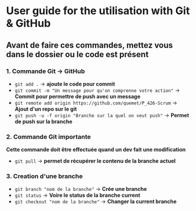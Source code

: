 User guide for the utilisation with Git & GitHub
======
## Avant de faire ces commandes, mettez vous dans le dossier ou le code est présent
### 1. Commande Git -> GitHub
   * `git add .` -> **ajoute le code pour commit**
   * `git commit -m "Un message pour qu'on comprenne votre action"` -> **Commit pour permettre de push avec un message**
   * `git remote add origin https://github.com/quemet/P_426-Scrum` -> **Ajout d'un repo sur le git**
   * `git push -u -f origin "Branche sur la quel on veut push"` -> **Permet de push sur la branche**
### 2. Commande Git importante
   **Cette commande doit être effectuée quand un dev fait une modification**
   * `git pull` -> **permet de récupérer le contenu de la branche actuel**
### 3. Creation d'une branche
   * `git branch "nom de la branche"` -> **Crée une branche**
   * `git status` -> **Voire le status de la branche current**
   * `git checkout "nom de la branche"` ->  **Changer la current branche**
